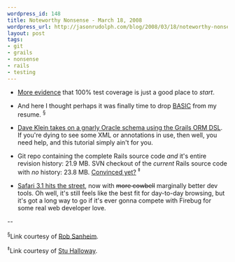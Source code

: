 ```yaml
--- 
wordpress_id: 148
title: Noteworthy Nonsense - March 18, 2008
wordpress_url: http://jasonrudolph.com/blog/2008/03/18/noteworthy-nonsense-march-18-2008/
layout: post
tags:
- git
- grails
- nonsense
- rails
- testing
---
```

* [More evidence](http://googletesting.blogspot.com/2008/03/tott-understanding-your-coverage-data.html "Google Testing Blog: TotT: Understanding Your Coverage Data") that 100% test coverage is just a good place to *start*.

* And here I thought perhaps it was finally time to drop [BASIC](http://prog21.dadgum.com/21.html "Slumming with BASIC Programmers") from my resume. <sup>&sect;</sup>  

* [Dave Klein takes on a gnarly Oracle schema using the Grails ORM DSL](http://dave-klein.blogspot.com/2008/03/grails-orm-dsl-rules.html "Grails' ORM DSL Rules!").  If you're dying to see some XML or annotations in use, then well, you need help, and this tutorial simply ain't for you.

* Git repo containing the complete Rails source code *and* it's entire revision history: 21.9 MB.  SVN checkout of the *current* Rails source code with *no* history: 23.8 MB.  [Convinced yet?](http://www.sanityinc.com/articles/rails-on-git "Rails on Git: How much hype fits in 9MB? | Sanity, Inc.") <sup>&Dagger;</sup>

* [Safari 3.1 hits the street](http://docs.info.apple.com/article.html?artnum=307467 "About the Safari 3.1 Update"), now with  <del>more cowbell</del> marginally better dev tools.  Oh well, it's still feels like the best fit for day-to-day browsing, but it's got a long way to go if it's ever gonna compete with Firebug for some real web developer love.

--

<sup>&sect;</sup>Link courtesy of [Rob Sanheim](http://robsanheim.com).

<sup>&Dagger;</sup>Link courtesy of [Stu Halloway](http://thinkrelevance.com/about).
